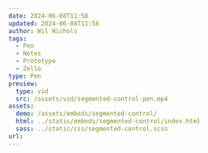 ```yaml
---
date: 2024-06-08T11:58
updated: 2024-06-08T11:58
author: Wil Nichols
tags:
  - Pen
  - Notes
  - Prototype
  - Zello
type: Pen
preview: 
  type: vid
  src: /assets/vid/segmented-control-pen.mp4
assets: 
  demo: /assets/embeds/segmented-control/
  html: ../static/embeds/segmented-control/index.html
  sass: ../static/css/segmented-control.scss
url: 
---
```

